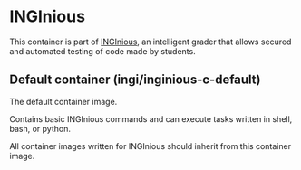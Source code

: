 INGInious
=========

This container is part of [INGInious](https://github.com/UCL-INGI/INGInious), an intelligent grader that allows secured and automated testing of code made by students. 

Default container (ingi/inginious-c-default)
--------------------------------------------

The default container image.

Contains basic INGInious commands and can execute tasks written in shell, bash, or python.

All container images written for INGInious should inherit from this container image.
